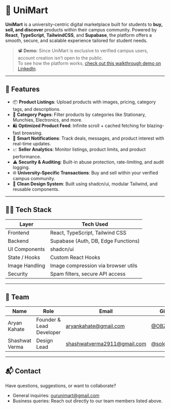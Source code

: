 # 🛒 UniMart

**UniMart** is a university-centric digital marketplace built for students to **buy, sell, and discover** products within their campus community. Powered by **React**, **TypeScript**, **TailwindCSS**, and **Supabase**, the platform offers a smooth, secure, and scalable experience tailored for student needs.

> 📽 **Demo:** Since UniMart is exclusive to verified campus users, account creation isn’t open to the public.  
> To see how the platform works, [check out this walkthrough demo on LinkedIn](https://www.linkedin.com/feed/update/urn:li:activity:7339984651983187968/).
---

## 🚀 Features

- 📦 **Product Listings**: Upload products with images, pricing, category tags, and descriptions.
- 🧃 **Category Pages**: Filter products by categories like Stationary, Munchies, Electronics, and more.
- 🛍 **Optimized Product Feed**: Infinite scroll + cached fetching for blazing-fast browsing.
- 🔔 **Smart Notifications**: Track deals, messages, and product interest with real-time updates.
- 📈 **Seller Analytics**: Monitor listings, product limits, and product performance.
- ⚠️ **Security & Auditing**: Built-in abuse protection, rate-limiting, and audit logging.
- 🌐 **University-Specific Transactions**: Buy and sell within your verified campus community.
- 🧠 **Clean Design System**: Built using shadcn/ui, modular Tailwind, and reusable components.

---

## 🧑‍💻 Tech Stack

| Layer          | Tech Used                          |
|----------------|------------------------------------|
| Frontend       | React, TypeScript, Tailwind CSS    |
| Backend        | Supabase (Auth, DB, Edge Functions)|
| UI Components  | shadcn/ui                          |
| State / Hooks  | Custom React Hooks                 |
| Image Handling | Image compression via browser utils|
| Security       | Spam filters, secure API access    |

---

## 👥 Team

| Name           | Role               | Email                                             | GitHub                                      |
|----------------|--------------------|---------------------------------------------------|---------------------------------------------|
| Aryan Kahate   | Founder & Lead Developer| [aryankahate@gmail.com](mailto:aryankahate007@gmail.com) | [@OBZIUS](https://github.com/OBZIUS)         |
| Shashwat Verma | Design Lead        | [shashwatverma2911@gmail.com](mailto:shashwatverma2911@gmail.com) | [@soleilbrulant](https://github.com/soleilbrulant) |

---

## 📬 Contact

Have questions, suggestions, or want to collaborate?

- General inquiries: [ourunimart@gmail.com](mailto:ourunimart@gmail.com)  
- Business queries: Reach out directly to our team members listed above.



